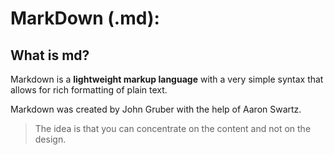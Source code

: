 # MarkDown (.md):

## What is md?
Markdown is a **lightweight markup language** with a very simple syntax that allows for rich formatting of plain text.

Markdown was created by John Gruber with the help of Aaron Swartz. 

> The idea is that you can concentrate on the content and not on the design.
